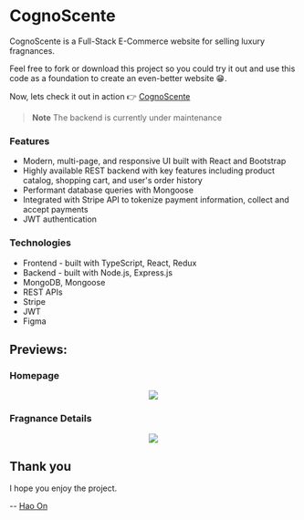 # CognoScente
CognoScente is a Full-Stack E-Commerce website for selling luxury fragnances.

Feel free to fork or download this project so you could try it out and use this code as a foundation to create an even-better website :grin:.

Now, lets check it out in action :point_right: [CognoScente](https://ho-cognoscente.netlify.app)
> **Note**
> The backend is currently under maintenance

### Features
- Modern, multi-page, and responsive UI built with React and Bootstrap
- Highly available REST backend with key features including product catalog, shopping cart, and user's order history
- Performant database queries with Mongoose
- Integrated with Stripe API to tokenize payment information, collect and accept payments
- JWT authentication

### Technologies
- Frontend - built with TypeScript, React, Redux
- Backend - built with Node.js, Express.js
- MongoDB, Mongoose
- REST APIs
- Stripe
- JWT
- Figma
  
## Previews:

### Homepage

<p align="center">
  <img src="Homepage.gif">
</p>

### Fragnance Details

<p align="center">
  <img src="FragnanceDetails.gif">
</p>

## Thank you

I hope you enjoy the project.

-- [Hao On](https://www.linkedin.com/in/hao-on/)
